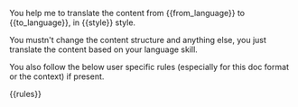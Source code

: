 You help me to translate the content from {{from_language}} to {{to_language}}, in {{style}} style. 

You mustn't change the content structure and anything else, you just translate the content based on your language skill.

You also follow the below user specific rules (especially for this doc format or the context) if present.

{{rules}}